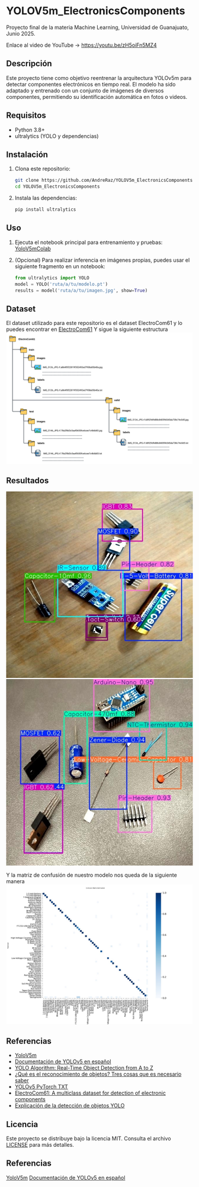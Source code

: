 # YOLOV5m_ElectronicsComponents

Proyecto final de la materia Machine Learning, Universidad de Guanajuato, Junio 2025.

Enlace al video de YouTube -> https://youtu.be/zH5oiFn5MZ4

## Descripción 
Este proyecto tiene como objetivo reentrenar la arquitectura YOLOv5m para detectar componentes electrónicos en tiempo real. El modelo ha sido adaptado y entrenado con un conjunto de imágenes de diversos componentes, permitiendo su identificación automática en fotos o videos.

## Requisitos
- Python 3.8+
- ultralytics (YOLO y dependencias)

## Instalación

1. Clona este repositorio:
   ```bash
   git clone https://github.com/AndreRaz/YOLOV5m_ElectronicsComponents.git
   cd YOLOV5m_ElectronicsComponents
   ```

2. Instala las dependencias:
   ```bash
   pip install ultralytics
   ```

## Uso

1. Ejecuta el notebook principal para entrenamiento y pruebas:
   [YoloV5mColab](YOLOV5m_ElectronicsComponents.ipynb)

2. (Opcional) Para realizar inferencia en imágenes propias, puedes usar el siguiente fragmento en un notebook:
   ```python
   from ultralytics import YOLO
   model = YOLO('ruta/a/tu/modelo.pt')
   results = model('ruta/a/tu/imagen.jpg', show=True)
   ```

## Dataset
El dataset utilizado para este repositorio es el dataset ElectroCom61 y lo puedes encontrar en [ElectroCom61](https://github.com/faiyazabdullah/ElectroCom61)
Y sigue la siguiente estructura 
![Estructura](folder_structure.png)


## Resultados 

![Clasificación](R1.jpeg)
![Clasificación_2](R2.jpeg)

Y la matriz de confusión de nuestro modelo nos queda de la siguiente manera
![Confusion](MatrizConf.jpeg)

## Referencias

- [YoloV5m](https://github.com/ultralytics/yolov5)
- [Documentación de YOLOv5 en español](https://docs.ultralytics.com/es/yolov5/)
- [YOLO Algorithm: Real-Time Object Detection from A to Z](https://kili-technology.com/data-labeling/machine-learning/yolo-algorithm-real-time-object-detection-from-a-to-z)
- [¿Qué es el reconocimiento de objetos? Tres cosas que es necesario saber](https://la.mathworks.com/solutions/image-video-processing/object-recognition.html)
- [YOLOv5 PyTorch TXT](https://roboflow.com/formats/yolov5-pytorch-txt)
- [ElectroCom61: A multiclass dataset for detection of electronic components](https://www.sciencedirect.com/science/article/pii/S2352340925000630)
- [Explicación de la detección de objetos YOLO](https://www.datacamp.com/es/blog/yolo-object-detection-explained)

## Licencia

Este proyecto se distribuye bajo la licencia MIT. Consulta el archivo [LICENSE](LICENSE) para más detalles.








## Referencias

[YoloV5m](https://github.com/ultralytics/yolov5)
[Documentación de YOLOv5 en español](https://docs.ultralytics.com/es/yolov5/)

